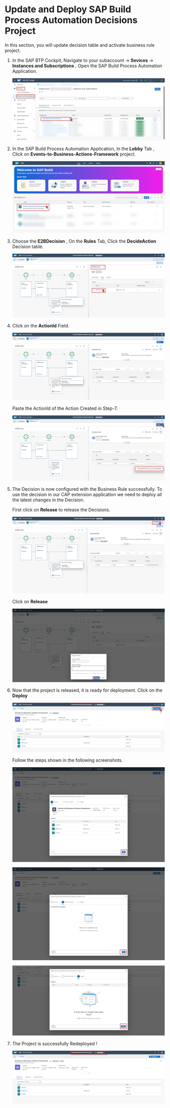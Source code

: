 # Update and Deploy SAP Build Process Automation Decisions Project
In this section, you will update decision table and activate business rule project.

1. In the SAP BTP Cockpit, Navigate to your subaccount -> **Sevices** -> **Instances and Subscriptions** , Open the SAP Build Process Automation Application.

    ![plot](./images/subscriptions.png)

2. In the SAP Build Process Automation Application, In the **Lobby** Tab , Click on **Events-to-Business-Actions-Framework** project.

    ![plot](./images/lobby.png)

3. Choose the **E2BDecision** , On the **Rules** Tab, Click the **DecideAction** Decision table.

    ![plot](./images/E2BDecision.png)

4. Click on the **ActionId** Field. 

    ![plot](./images/FillActionId.png)

    Paste the ActionId of the Action Created in Step-7.  

    ![plot](./images/ActionId.png)

5. The Decision is now configured with the Business Rule successfully. To use the decision in our CAP extension application we need to deploy all the latest changes in the Decision. 

    First click on **Release** to release the Decisions. 
    
    ![plot](./images/RuleCreated.png)

    Click on **Release**

    ![plot](./images/ProjectRelease.png)

6. Now that the project is released, it is ready for deployment. Click on the **Deploy**

    ![plot](./images/Deploy1.png)

    Follow the steps shown in the following screenshots.

    ![plot](./images/Deploy2.png)

    ![plot](./images/Deploy3.png)

    ![plot](./images/Deploy4.png)

7. The Project is successfully Redeployed ! 

    ![plot](./images/Deployed.png)


